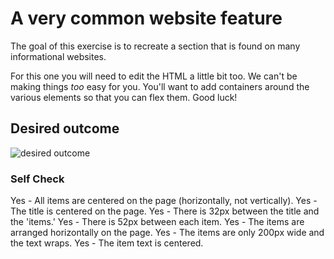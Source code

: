 # A very common website feature

The goal of this exercise is to recreate a section that is found on many informational websites.

For this one you will need to edit the HTML a little bit too. We can't be making things _too_ easy for you. You'll want to add containers around the various elements so that you can flex them. Good luck!

## Desired outcome

![desired outcome](./desired-outcome.png)

### Self Check

Yes - All items are centered on the page (horizontally, not vertically).
Yes - The title is centered on the page.
Yes - There is 32px between the title and the 'items.'
Yes - There is 52px between each item.
Yes - The items are arranged horizontally on the page.
Yes - The items are only 200px wide and the text wraps.
Yes - The item text is centered.
